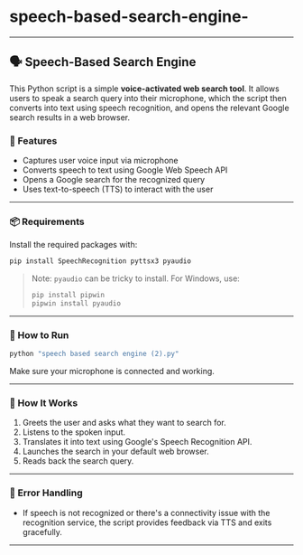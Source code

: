 # speech-based-search-engine-

---

## 🗣️ Speech-Based Search Engine

This Python script is a simple **voice-activated web search tool**. It allows users to speak a search query into their microphone, which the script then converts into text using speech recognition, and opens the relevant Google search results in a web browser.

### 🔧 Features

* Captures user voice input via microphone
* Converts speech to text using Google Web Speech API
* Opens a Google search for the recognized query
* Uses text-to-speech (TTS) to interact with the user

---

### 📦 Requirements

Install the required packages with:

```bash
pip install SpeechRecognition pyttsx3 pyaudio
```

> Note: `pyaudio` can be tricky to install. For Windows, use:
>
> ```bash
> pip install pipwin
> pipwin install pyaudio
> ```

---

### 🚀 How to Run

```bash
python "speech based search engine (2).py"
```

Make sure your microphone is connected and working.

---

### 🧠 How It Works

1. Greets the user and asks what they want to search for.
2. Listens to the spoken input.
3. Translates it into text using Google's Speech Recognition API.
4. Launches the search in your default web browser.
5. Reads back the search query.

---

### 🛑 Error Handling

* If speech is not recognized or there's a connectivity issue with the recognition service, the script provides feedback via TTS and exits gracefully.

---

